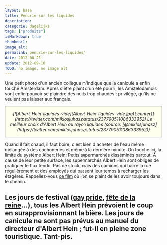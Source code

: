 ```yaml
---
layout: base
title: Pénurie sur les liquides
description: 
categorie: dagelijks
tags: ["produits"]
isMarkdown: true
thumbnail: 
image_alt: 
permalink: penurie-sur-les-liquides/
date: 2012-08-21
update: 2012-09-10
TODO: no image, no image alt
---
```




Une petit photo d'un ancien collègue m'indique que la canicule a enfin touché Amsterdam. Après s'être plaint d'un été pourri, les Amstelodamois vont enfin pouvoir se plaindre des nuits trop chaudes ; privilège, qu'ils ne veulent pas laisser aux français.

<!-- HTML -->
<div style="border:1px solid grey; background-color:#FFFFEE; padding:15px; font-style:italic; width=530px; text-align:center;">
<!-- / HTML -->
[![Albert-Hein-liquides-vide](Albert-Hein-liquides-vide.jpg){.center}](https://twitter.com/miklosjuhasz/status/237790511086333952)  
Le meilleur choix d'Albert Hein au rayon liquides (source: [@miklosjuhasz](https://twitter.com/miklosjuhasz/status/237790511086333952))
<!-- HTML -->
</div>
<!-- / HTML -->

Quand il fait chaud, il faut boire, c'est bien d'acheter de l'eau même mélangée à des cochoneries et même à la dernière minute. On touche ici, la limite du système Albert Hein: Petits supermarchés disséminés partout. À cause de leur petite surface, les supermarchés Albert Hein sont obligés de pratiquer le flux tendu. Pas de stock, mais des camions qui barre la rue régulièrement et des employés qui passent leur temps à recharger les étagères. Rappellez-vous [ce film](/l-horrible-moment-albert-hein) où l'on se plaint de les avoir toujours dans le chemin.

Les jours de festival ([gay pride](/gay-pride-2011-cru), [fête de la reine](/koninginnedag)...), tous les Albert Hein prévoient le coup en surapprovisionnant la bière. Les jours de canicule ne sont pas prévus au manuel du directeur d'Albert Hein ; fut-il en pleine zone touristique. Tant-pis.
---